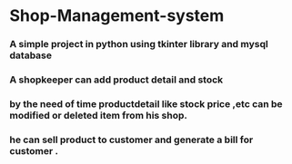 # Shop-Management-system
### A simple project in python using tkinter library and mysql database
### A shopkeeper can add product detail and stock
### by the need of time productdetail like stock price ,etc can be modified or deleted item from his shop.
### he can sell product to customer and generate a bill for customer .
